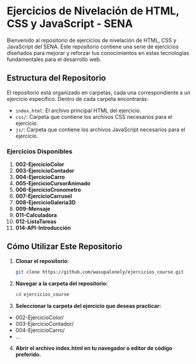 # Ejercicios de Nivelación de HTML, CSS y JavaScript - SENA

Bienvenido al repositorio de ejercicios de nivelación de HTML, CSS y JavaScript del SENA. Este repositorio contiene una serie de ejercicios diseñados para mejorar y reforzar tus conocimientos en estas tecnologías fundamentales para el desarrollo web.

## Estructura del Repositorio

El repositorio está organizado en carpetas, cada una correspondiente a un ejercicio específico. Dentro de cada carpeta encontrarás:

- `index.html`: El archivo principal HTML del ejercicio.
- `css/`: Carpeta que contiene los archivos CSS necesarios para el ejercicio.
- `js/`: Carpeta que contiene los archivos JavaScript necesarios para el ejercicio.

### Ejercicios Disponibles

1. **002-EjercicioColor**
2. **003-EjercicioContador**
3. **004-EjercicioCarro**
4. **005-EjercicioCursorAnimado**
5. **006-EjercicioCronometro**
6. **007-EjercicioCarrusel**
7. **008-EjercicioGaleria3D**
8. **009-Mensaje**
9. **011-Calculadora**
10. **012-ListaTareas**
11. **014-API-Introducción**

## Cómo Utilizar Este Repositorio

1. **Clonar el repositorio**:
   ```bash
   git clone https://github.com/wasupalonely/ejercicios_course.git

2. **Navegar a la carpeta del repositorio:**

    ```bash
    cd ejercicios_course

3. **Seleccionar la carpeta del ejercicio que deseas practicar:**

- 002-EjercicioColor/
- 003-EjercicioContador/
- 004-EjercicioCarro/
- ...

4. **Abrir el archivo index.html en tu navegador o editor de código preferido.**

